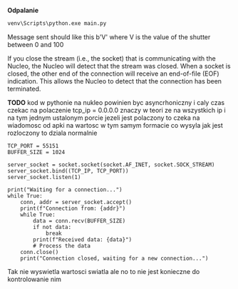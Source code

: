 **Odpalanie**
```bash
venv\Scripts\python.exe main.py
```



Message sent should like this b'V' where V is the value of the shutter between 0 and 100

If you close the stream (i.e., the socket) that is communicating with the Nucleo, the Nucleo will detect that the stream was closed. When a socket is closed, 
the other end of the connection will receive an end-of-file (EOF) indication. This allows the Nucleo to detect that the connection has been terminated.


**TODO** kod w pythonie na nukleo powinien byc asyncrhoniczny i caly czas czekac na polaczenie tcp_ip = 0.0.0.0 znaczy w teori ze na wszystkich ip i na tym jednym ustalonym porcie
jezeli jest polaczony to czeka na wiadomosc od apki na wartosc w tym samym formacie co wysyla jak jest rozloczony to dziala normalnie 

```TCP_IP = '0.0.0.0'
TCP_PORT = 55151
BUFFER_SIZE = 1024

server_socket = socket.socket(socket.AF_INET, socket.SOCK_STREAM)
server_socket.bind((TCP_IP, TCP_PORT))
server_socket.listen(1)

print("Waiting for a connection...")
while True:
    conn, addr = server_socket.accept()
    print(f"Connection from: {addr}")
    while True:
        data = conn.recv(BUFFER_SIZE)
        if not data:
            break
        print(f"Received data: {data}")
        # Process the data
    conn.close()
    print("Connection closed, waiting for a new connection...")
```

Tak nie wyswietla wartosci swiatla ale no to nie jest konieczne do kontrolowanie nim 
